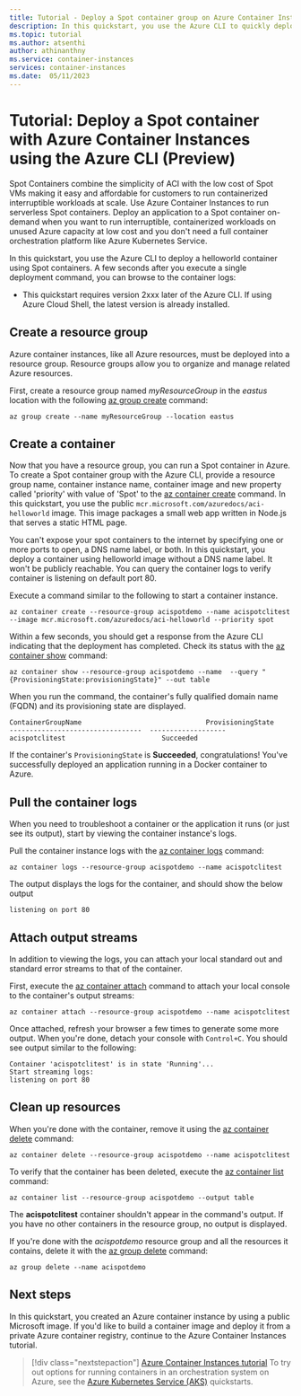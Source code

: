 ```yaml
---
title: Tutorial - Deploy a Spot container group on Azure Container Instances
description: In this quickstart, you use the Azure CLI to quickly deploy a Spot container on Azure Container Instances
ms.topic: tutorial
ms.author: atsenthi
author: athinanthny
ms.service: container-instances
services: container-instances
ms.date:  05/11/2023
---
```


# Tutorial: Deploy a Spot container with Azure Container Instances using the Azure CLI (Preview)

Spot Containers combine the simplicity of ACI with the low cost of Spot VMs making it easy and affordable for customers to run containerized interruptible workloads at scale.  Use Azure Container Instances to run serverless Spot containers. Deploy an application to a Spot container  on-demand when you want to run interruptible, containerized workloads on unused Azure capacity at low cost and you don't need a full container orchestration platform like Azure Kubernetes Service.

In this quickstart, you use the Azure CLI to deploy a helloworld container using Spot containers. A few seconds after you execute a single deployment command, you can browse to the container logs:

- This quickstart requires version 2xxx later of the Azure CLI. If using Azure Cloud Shell, the latest version is already installed.

## Create a resource group

Azure container instances, like all Azure resources, must be deployed into a resource group. Resource groups allow you to organize and manage related Azure resources.

First, create a resource group named *myResourceGroup* in the *eastus* location with the following [az group create][az-group-create] command:

```azurecli-interactive
az group create --name myResourceGroup --location eastus
```

## Create a container

Now that you have a resource group, you can run a Spot container in Azure. To create a Spot container group with the Azure CLI, provide a resource group name, container instance name, container image  and new property called 'priority' with value of 'Spot' to the [az container create][az-container-create] command. In this quickstart, you use the public `mcr.microsoft.com/azuredocs/aci-helloworld` image. This image packages a small web app written in Node.js that serves a static HTML page.

You can't expose your spot containers to the internet by specifying one or more ports to open, a DNS name label, or both. In this quickstart, you deploy a container using helloworld image without a DNS name label. It won't be publicly reachable. You can query the container logs to verify container is listening on default port 80.

Execute a command similar to the following to start a container instance.  

```azurecli-interactive
az container create --resource-group acispotdemo --name acispotclitest --image mcr.microsoft.com/azuredocs/aci-helloworld --priority spot
```

Within a few seconds, you should get a response from the Azure CLI indicating that the deployment has completed. Check its status with the [az container show][az-container-show] command:

```azurecli-interactive
az container show --resource-group acispotdemo --name  --query "{ProvisioningState:provisioningState}" --out table
```

When you run the command, the container's fully qualified domain name (FQDN) and its provisioning state are displayed.

```output
ContainerGroupName                               ProvisioningState
---------------------------------  -------------------
acispotclitest                        Succeeded
```

If the container's `ProvisioningState` is **Succeeded**, congratulations! You've successfully deployed an application running in a Docker container to Azure.

## Pull the container logs

When you need to troubleshoot a container or the application it runs (or just see its output), start by viewing the container instance's logs.

Pull the container instance logs with the [az container logs][az-container-logs] command:

```azurecli-interactive
az container logs --resource-group acispotdemo --name acispotclitest
```

The output displays the logs for the container, and should show the below output

```output
listening on port 80
```

## Attach output streams

In addition to viewing the logs, you can attach your local standard out and standard error streams to that of the container.

First, execute the [az container attach][az-container-attach] command to attach your local console to the container's output streams:

```azurecli-interactive
az container attach --resource-group acispotdemo --name acispotclitest
```

Once attached, refresh your browser a few times to generate some more output. When you're done, detach your console with `Control+C`. You should see output similar to the following:

```output
Container 'acispotclitest' is in state 'Running'...
Start streaming logs:
listening on port 80
```

## Clean up resources

When you're done with the container, remove it using the [az container delete][az-container-delete] command:

```azurecli-interactive
az container delete --resource-group acispotdemo --name acispotclitest
```

To verify that the container has been deleted, execute the [az container list](/cli/azure/container#az-container-list) command:

```azurecli-interactive
az container list --resource-group acispotdemo --output table
```

The **acispotclitest** container shouldn't appear in the command's output. If you have no other containers in the resource group, no output is displayed.

If you're done with the *acispotdemo* resource group and all the resources it contains, delete it with the [az group delete][az-group-delete] command:

```azurecli-interactive
az group delete --name acispotdemo
```

## Next steps

In this quickstart, you created an Azure container instance by using a public Microsoft image. If you'd like to build a container image and deploy it from a private Azure container registry, continue to the Azure Container Instances tutorial.

> [!div class="nextstepaction"]
> [Azure Container Instances tutorial](./container-instances-tutorial-prepare-app.md)
To try out options for running containers in an orchestration system on Azure, see the [Azure Kubernetes Service (AKS)][container-service] quickstarts.

<!-- LINKS - External -->
[app-github-repo]: https://github.com/Azure-Samples/aci-helloworld.git
[azure-account]: https://azure.microsoft.com/free/
[node-js]: https://nodejs.org

<!-- LINKS - Internal -->
[az-container-attach]: /cli/azure/container#az_container_attach
[az-container-create]: /cli/azure/container#az_container_create
[az-container-delete]: /cli/azure/container#az_container_delete
[az-container-list]: /cli/azure/container#az_container_list
[az-container-logs]: /cli/azure/container#az_container_logs
[az-container-show]: /cli/azure/container#az_container_show
[az-group-create]: /cli/azure/group#az_group_create
[az-group-delete]: /cli/azure/group#az_group_delete
[azure-cli-install]: /cli/azure/install-azure-cli
[container-service]: ../aks/intro-kubernetes.md
